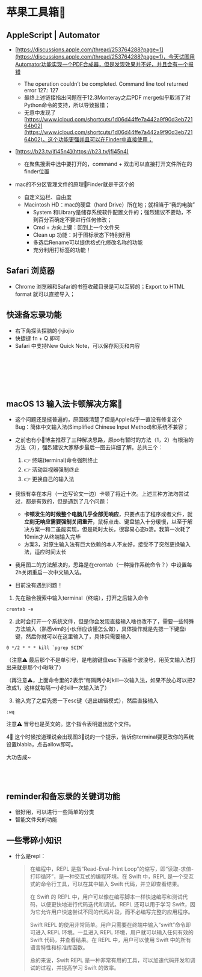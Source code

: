 # 苹果工具箱🔧

## AppleScript | Automator 

- [https://discussions.apple.com/thread/253764288?page=1](https://discussions.apple.com/thread/253764288?page=1)，今天试图用Automator功能实现一个PDF合成器，但是发现效果并不好，并且会有一个报错
    - The operation couldn’t be completed. Command line tool returned error 127.: 127
    - 最终上述链接指出问题在于12.3Monteray之后PDF merge似乎取消了对Python命令的支持，所以导致报错；
    - 无意中发现了[https://www.icloud.com/shortcuts/1d06d44ffe7a442a9f90d3eb72164b02](https://www.icloud.com/shortcuts/1d06d44ffe7a442a9f90d3eb72164b02)。这个功能更强并且可以在Finder中直接使用；


- [https://b23.tv/jfi45n4](https://b23.tv/jfi45n4)
    - 在聚焦搜索中选中要打开的，command + 双击可以直接打开文件所在的finder位置


- mac的不分区管理文件的原理📃Finder就是干这个的
    - 自定义边栏、自由度
    - Macintosh HD：mac的硬盘（hard Drive）所在地；就相当于“我的电脑”
        - System 和Library是储存系统软件配置文件的；强烈建议不要动，不到百分百确定不要进行任何修改；
        - Cmd + 方向上键：回到上一个文件夹
        - Clean up 功能：对于图标状态下特别好用
        - 多选后Rename可以提供格式化修改名称的功能
        - 充分利用打标签的功能！


## Safari 浏览器
- Chrome 浏览器和Safari的书签收藏目录是可以互转的；Export to HTML format 就可以直接导入；


## 快速备忘录功能
- 右下角探头探脑的小jiojio
- 快捷键 fn + Q 即可
- Safari 中支持New Quick Note，可以保存网页和内容
<br>
<br>
<br>
<br>
<br>

## macOS  13 输入法卡顿解决方案🔧

- 这个问题还是挺普遍的，原因很清楚了但是Apple似乎一直没有修复这个Bug：简体中文输入法(Simplified Chinese Input Method)和系统不兼容；


- 之前也有小🍠博主推荐了三种解决思路，原po有暂时的方法（1，2）有根治的方法（3），强烈建议大家移步最后一图去详细了解。总共三个：
  1. 👉 终端(terminal)命令强制终止
  2. 👉 活动监视器强制终止
  3. 👉 更换自己的输入法
- 我很有幸在本月（一边写论文一边）卡顿了将近十次。上述三种方法均尝试过，都是有效的，但是遇到了几个问题：
  - **卡顿发生的时候整个电脑几乎全部无响应**，只要点击了程序或者文件，就**立刻无响应需要强制关闭重开**，鼠标点击、键盘输入十分缓慢，以至于解决方案一和二虽能实现，但是耗时太长，很容易心态b溃。我第一次耗了10min才从终端输入完毕
  - 方案3，对原生输入法有巨大依赖的本人不友好，接受不了突然更换输入法，适应时间太长
- 我用图二的方法解决的，思路是在crontab（一种操作系统命令？）中设置每2h关闭重启一次中文输入法。
- 目前没有遇到问题！


1. 先在融合搜索中输入terminal（终端），打开之后输入命令
	
```
crontab -e
```
	
2. 此时会打开一个系统文件，但是你会发现直接输入啥也改不了，需要一些特殊方法输入（熟悉vim的小伙伴应该懂怎么做），具体操作就是先摁一下键盘i 键，然后你就可以在这里输入了，具体只需要输入
	
```
0 */2 * * * kill `pgrep SCIM`
```
	
（注意⚠️ 最后那个不是单引号，是电脑键盘esc下面那个波浪号，用英文输入法打出来就是那个小啾啾了）
	
（再注意⚠️，上面命令里的2表示“每隔两小时kill一次输入法，如果不放心可以把2改成1，这样就每隔一小时kill一次输入法了）
	
3. 输入完了之后先摁一下esc键（退出编辑模式），然后直接输入
	
```
:wq
```
	
注意⚠️ 冒号也是英文的。这个指令表明退出这个文件。
	
4⃣️ 这个时候按道理说会出现图3⃣️说的一个提示，告诉你terminal要更改你的系统设置blabla，点击allow即可。
	
大功告成~
<br>
<br>

<br>

## reminder和备忘录的关键词功能
- 很好用，可以进行一些简单的分类
- 智能文件夹的功能


## 一些零碎小知识


- 什么是repl：

    > 在编程中，REPL 是指“Read-Eval-Print Loop”的缩写，即“读取-求值-打印循环”，是一种交互式的编程环境。在 Swift 中，REPL 是一个交互式的命令行工具，可以在其中输入 Swift 代码，并立即查看结果。
    > 
    > 在 Swift 的 REPL 中，用户可以像在编写脚本一样快速编写和测试代码，以便更快地进行代码迭代和调试。REPL 还可以用于学习 Swift，因为它允许用户快速尝试不同的代码片段，而不必编写完整的应用程序。
    > 
    > Swift REPL 的使用非常简单。用户只需要在终端中输入“swift”命令即可进入 REPL 环境。一旦进入 REPL 环境，用户就可以输入任何有效的 Swift 代码，并查看结果。在 REPL 中，用户可以使用 Swift 中的所有语言特性和标准库函数。
    > 
    > 总的来说，Swift REPL 是一种非常有用的工具，可以加速代码开发和调试的过程，并提高学习 Swift 的效率。   